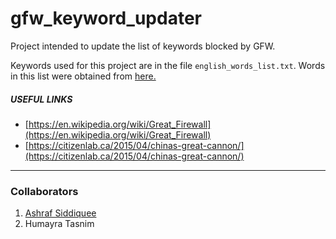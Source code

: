 # gfw_keyword_updater

Project intended to update the list of keywords blocked by GFW.

Keywords used for this project are in the file `english_words_list.txt`. Words in this list were obtained from [here.](https://github.com/jasonqng/chinese-keywords)

##### USEFUL LINKS
* [https://en.wikipedia.org/wiki/Great_Firewall](https://en.wikipedia.org/wiki/Great_Firewall)
* [https://citizenlab.ca/2015/04/chinas-great-cannon/](https://citizenlab.ca/2015/04/chinas-great-cannon/)

---
### Collaborators

1. [Ashraf Siddiquee](https://github.com/mashrafsiddiquee)
2. Humayra Tasnim
